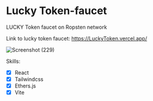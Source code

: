 # Lucky Token-faucet
LUCKY Token faucet on Ropsten network

Link to lucky token faucet: https://LuckyToken.vercel.app/

![Screenshot (229)](https://user-images.githubusercontent.com/41932087/192159957-b12823e0-b763-47ab-8c4e-25b60aecac47.png)


Skills:

- [x] React
- [x] Tailwindcss
- [x] Ethers.js
- [x] Vite
